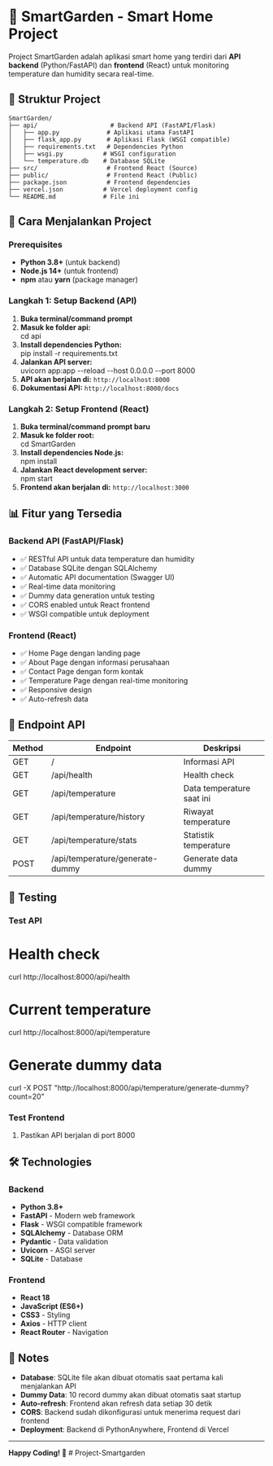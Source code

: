 # 🌱 SmartGarden - Smart Home Project

Project SmartGarden adalah aplikasi smart home yang terdiri dari **API backend** (Python/FastAPI) dan **frontend** (React) untuk monitoring temperature dan humidity secara real-time.

## 📁 Struktur Project

```
SmartGarden/
├── api/                    # Backend API (FastAPI/Flask)
│   ├── app.py             # Aplikasi utama FastAPI
│   ├── flask_app.py       # Aplikasi Flask (WSGI compatible)
│   ├── requirements.txt   # Dependencies Python
│   ├── wsgi.py           # WSGI configuration
│   └── temperature.db    # Database SQLite
├── src/                   # Frontend React (Source)
├── public/                # Frontend React (Public)
├── package.json           # Frontend dependencies
├── vercel.json           # Vercel deployment config
└── README.md             # File ini
```

## 🚀 Cara Menjalankan Project

### Prerequisites

* **Python 3.8+** (untuk backend)
* **Node.js 14+** (untuk frontend)
* **npm** atau **yarn** (package manager)

### Langkah 1: Setup Backend (API)

1. **Buka terminal/command prompt**
2. **Masuk ke folder api:**  
cd api
3. **Install dependencies Python:**  
pip install -r requirements.txt
4. **Jalankan API server:**  
uvicorn app:app --reload --host 0.0.0.0 --port 8000
5. **API akan berjalan di:** `http://localhost:8000`
6. **Dokumentasi API:** `http://localhost:8000/docs`

### Langkah 2: Setup Frontend (React)

1. **Buka terminal/command prompt baru**
2. **Masuk ke folder root:**  
cd SmartGarden
3. **Install dependencies Node.js:**  
npm install
4. **Jalankan React development server:**  
npm start
5. **Frontend akan berjalan di:** `http://localhost:3000`

## 📊 Fitur yang Tersedia

### Backend API (FastAPI/Flask)

* ✅ RESTful API untuk data temperature dan humidity
* ✅ Database SQLite dengan SQLAlchemy
* ✅ Automatic API documentation (Swagger UI)
* ✅ Real-time data monitoring
* ✅ Dummy data generation untuk testing
* ✅ CORS enabled untuk React frontend
* ✅ WSGI compatible untuk deployment

### Frontend (React)

* ✅ Home Page dengan landing page
* ✅ About Page dengan informasi perusahaan
* ✅ Contact Page dengan form kontak
* ✅ Temperature Page dengan real-time monitoring
* ✅ Responsive design
* ✅ Auto-refresh data

## 🔧 Endpoint API

| Method | Endpoint                        | Deskripsi                 |
| ------ | ------------------------------- | ------------------------- |
| GET    | /                               | Informasi API             |
| GET    | /api/health                     | Health check              |
| GET    | /api/temperature                | Data temperature saat ini |
| GET    | /api/temperature/history        | Riwayat temperature       |
| GET    | /api/temperature/stats          | Statistik temperature     |
| POST   | /api/temperature/generate-dummy | Generate data dummy       |

## 🧪 Testing

### Test API

# Health check
curl http://localhost:8000/api/health

# Current temperature
curl http://localhost:8000/api/temperature

# Generate dummy data
curl -X POST "http://localhost:8000/api/temperature/generate-dummy?count=20"

### Test Frontend

1. Pastikan API berjalan di port 8000


## 🛠️ Technologies

### Backend

* **Python 3.8+**
* **FastAPI** \- Modern web framework
* **Flask** \- WSGI compatible framework
* **SQLAlchemy** \- Database ORM
* **Pydantic** \- Data validation
* **Uvicorn** \- ASGI server
* **SQLite** \- Database

### Frontend

* **React 18**
* **JavaScript (ES6+)**
* **CSS3** \- Styling
* **Axios** \- HTTP client
* **React Router** \- Navigation

## 📝 Notes

* **Database**: SQLite file akan dibuat otomatis saat pertama kali menjalankan API
* **Dummy Data**: 10 record dummy akan dibuat otomatis saat startup
* **Auto-refresh**: Frontend akan refresh data setiap 30 detik
* **CORS**: Backend sudah dikonfigurasi untuk menerima request dari frontend
* **Deployment**: Backend di PythonAnywhere, Frontend di Vercel

---

**Happy Coding! 🌱** # Project-Smartgarden
